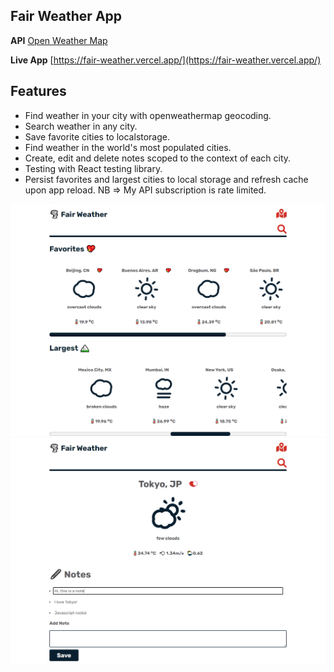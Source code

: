 ## Fair Weather App

**API** [Open Weather Map](https://openweathermap.org/)

**Live App** [https://fair-weather.vercel.app/](https://fair-weather.vercel.app/)

## Features

- Find weather in your city with openweathermap geocoding.
- Search weather in any city.
- Save favorite cities to localstorage.
- Find weather in the world's most populated cities.
- Create, edit and delete notes scoped to the context of each city.
- Testing with React testing library.
- Persist favorites and largest cities to local storage and refresh cache upon app reload.
  NB => My API subscription is rate limited.

![image image1.png](./image1.png)
![image image2.png](./image2.png)
